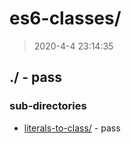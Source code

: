# es6-classes/

> 2020-4-4 23:14:35 

## ./ - pass


### sub-directories

* [literals-to-class/](./literals-to-class/REVIEW.md) - pass

